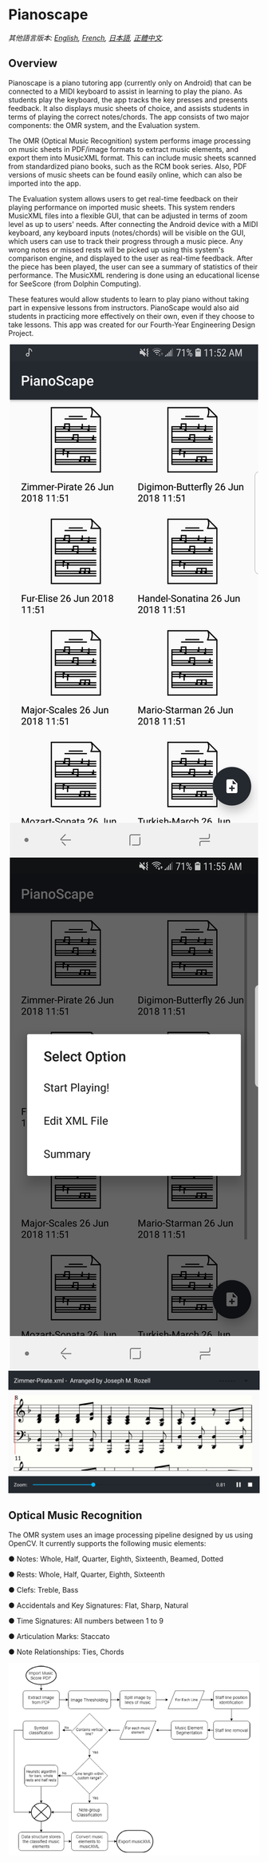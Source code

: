 # Pianoscape

*其他語言版本: [English](README.en.md), [French](README.fr.md), [日本語](README.ja.md), [正體中文](README.zh-hant.md).*

## Overview
Pianoscape is a piano tutoring app (currently only on Android) that can be connected to a MIDI keyboard to assist in learning to play the piano. As students play the keyboard, the app tracks the key presses and presents feedback. It also displays music sheets of choice, and assists students in terms of playing the correct notes/chords. The app consists of two major components: the OMR system, and the Evaluation system.

The OMR (Optical Music Recognition) system performs image processing on music sheets in PDF/image formats to extract music elements, and export them into MusicXML format. This can include music sheets scanned from standardized piano books, such as the RCM book series. Also, PDF versions of music sheets can be found easily online, which can also be imported into the app.

The Evaluation system allows users to get real-time feedback on their playing performance on imported music sheets. This system renders MusicXML files into a flexible GUI, that can be adjusted in terms of zoom level as up to users' needs. After connecting the Android device with a MIDI keyboard, any keyboard inputs (notes/chords) will be visible on the GUI, which users can use to track their progress through a music piece. Any wrong notes or missed rests will be picked up using this system's comparison engine, and displayed to the user as real-time feedback. After the piece has been played, the user can see a summary of statistics of their performance. The MusicXML rendering is done using an educational license for SeeScore (from Dolphin Computing).

These features would allow students to learn to play piano without taking part in expensive lessons from instructors. PianoScape would also aid students in practicing more effectively on their own, even if they choose to take lessons. This app was created for our Fourth-Year Engineering Design Project.

<div style="text-align:center">
    <img src ="/Images/Home-Screen.jpg" />
    <img src ="/Images/Score-Selected.jpg" />
</div>
<div style="text-align:center">
    <img src ="/Images/Playing-Screen.jpg" />
</div>

## Optical Music Recognition

The OMR system uses an image processing pipeline designed by us using OpenCV. It currently supports the following music elements:

● Notes: Whole, Half, Quarter, Eighth, Sixteenth, Beamed, Dotted

● Rests: Whole, Half, Quarter, Eighth, Sixteenth

● Clefs: Treble, Bass

● Accidentals and Key Signatures: Flat, Sharp, Natural

● Time Signatures: All numbers between 1 to 9

● Articulation Marks: Staccato

● Note Relationships: Ties, Chords

<div style="text-align:center"><img src ="/Images/Imgproc-Pipeline.png" /></div>
